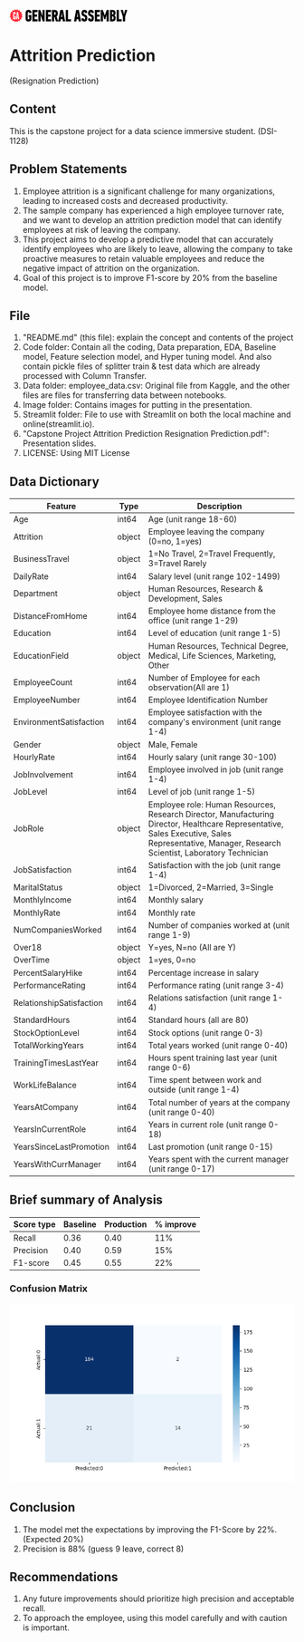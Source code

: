 ![GA](./image/ga.png)
# Attrition Prediction
(Resignation Prediction)

## Content
This is the capstone project for a data science immersive student. (DSI-1128)

## Problem Statements
1. Employee attrition is a significant challenge for many organizations, leading to increased costs and decreased productivity. 
2. The sample company has experienced a high employee turnover rate, and we want to develop an attrition prediction model that can identify employees at risk of leaving the company. 
3. This project aims to develop a predictive model that can accurately identify employees who are likely to leave, allowing the company to take proactive measures to retain valuable employees and reduce the negative impact of attrition on the organization.
4. Goal of this project is to improve F1-score by 20% from the baseline model.

## File
1. "README.md" (this file): explain the concept and contents of the project
2. Code folder: Contain all the coding, Data preparation, EDA, Baseline model, Feature selection model, and Hyper tuning model. And also contain pickle files of splitter train & test data which are already processed with Column Transfer.
3. Data folder: employee_data.csv: Original file from Kaggle, and the other files are files for transferring data between notebooks.
4. Image folder: Contains images for putting in the presentation.
5. Streamlit folder: File to use with Streamlit on both the local machine and online(streamlit.io).
6. "Capstone Project Attrition Prediction Resignation Prediction.pdf": Presentation slides.
7. LICENSE: Using MIT License 

## Data Dictionary
|Feature               |Type   |Description|
|---                   |---    |---    |
|Age|int64|Age (unit range 18-60)
|Attrition|object|Employee leaving the company (0=no, 1=yes)
|BusinessTravel|object|1=No Travel, 2=Travel Frequently, 3=Travel Rarely
|DailyRate|int64|Salary level (unit range 102-1499)
|Department|object|Human Resources, Research & Development, Sales
|DistanceFromHome|int64| Employee home distance from the office (unit range 1-29)
|Education|int64| Level of education (unit range 1-5)
|EducationField|object| Human Resources, Technical Degree, Medical, Life Sciences, Marketing, Other
|EmployeeCount|int64|Number of Employee for each observation(All are 1)
|EmployeeNumber|int64|Employee Identification Number
|EnvironmentSatisfaction|int64| Employee satisfaction with the company's environment (unit range 1-4)
|Gender|object|Male, Female
|HourlyRate|int64|Hourly salary (unit range 30-100)
|JobInvolvement|int64| Employee involved in job (unit range 1-4)
|JobLevel|int64|Level of job (unit range 1-5)
|JobRole|object| Employee role: Human Resources, Research Director, Manufacturing Director, Healthcare Representative, Sales Executive, Sales Representative, Manager, Research Scientist, Laboratory Technician
|JobSatisfaction|int64|Satisfaction with the job (unit range 1-4)
|MaritalStatus|object|1=Divorced, 2=Married, 3=Single
|MonthlyIncome|int64|Monthly salary
|MonthlyRate|int64|Monthly rate
|NumCompaniesWorked|int64|Number of companies worked at (unit range 1-9)
|Over18|object|Y=yes, N=no (All are Y)
|OverTime|object|1=yes, 0=no
|PercentSalaryHike|int64|Percentage increase in salary
|PerformanceRating|int64|Performance rating (unit range 3-4)
|RelationshipSatisfaction|int64|Relations satisfaction (unit range 1-4)
|StandardHours|int64|Standard hours (all are 80)
|StockOptionLevel|int64|Stock options (unit range 0-3)
|TotalWorkingYears|int64|Total years worked (unit range 0-40)
|TrainingTimesLastYear|int64|Hours spent training last year (unit range 0-6)
|WorkLifeBalance|int64|Time spent between work and outside (unit range 1-4)
|YearsAtCompany|int64|Total number of years at the company (unit range 0-40)
|YearsInCurrentRole|int64|Years in current role (unit range 0-18)
|YearsSinceLastPromotion|int64|Last promotion (unit range 0-15)
|YearsWithCurrManager|int64|Years spent with the current manager (unit range 0-17)

## Brief summary of Analysis
|Score type|Baseline|Production|% improve|
|---|---|---|---|
|Recall|0.36|0.40|11%|
|Precision|0.40|0.59|15%|
|F1-score|0.45|0.55|22%|

### Confusion Matrix
![CM](./image/confusion_matrix_production.png)

## Conclusion
1. The model met the expectations by improving the F1-Score by 22%. (Expected 20%)
2. Precision is 88% (guess 9 leave, correct 8)

## Recommendations
1. Any future improvements should prioritize high precision and acceptable recall.
2. To approach the employee, using this model carefully and with caution is important.

